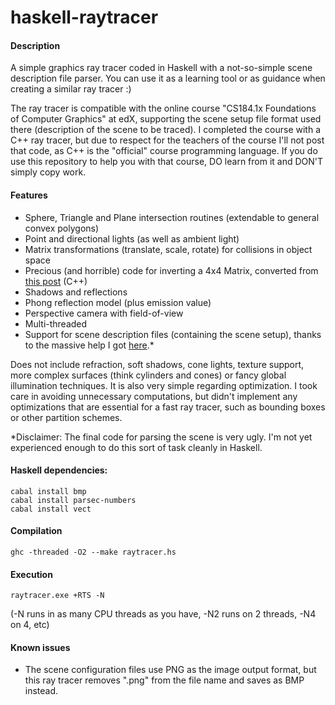 haskell-raytracer
=================

<h4>Description</h4>

A simple graphics ray tracer coded in Haskell with a not-so-simple scene description file parser. You can use it as a learning tool or as guidance when creating a similar ray tracer :)

The ray tracer is compatible with the online course "CS184.1x Foundations of Computer Graphics" at edX, supporting the scene setup file format used there (description of the scene to be traced). I completed the course with a C++ ray tracer, but due to respect for the teachers of the course I'll not post that code, as C++ is the "official" course programming language. If you do use this repository to help you with that course, DO learn from it and DON'T simply copy work.

<h4>Features</h4>

- Sphere, Triangle and Plane intersection routines (extendable to general convex polygons)
- Point and directional lights (as well as ambient light)
- Matrix transformations (translate, scale, rotate) for collisions in object space
- Precious (and horrible) code for inverting a 4x4 Matrix, converted from <a href="http://stackoverflow.com/questions/1148309/inverting-a-4x4-matrix">this post</a> (C++)
- Shadows and reflections
- Phong reflection model (plus emission value)
- Perspective camera with field-of-view
- Multi-threaded
- Support for scene description files (containing the scene setup), thanks to the massive help I got <a href="http://stackoverflow.com/questions/26315094/how-to-read-settings-and-geometric-shapes-from-a-file-in-haskell-for-later-use">here</a>.*

Does not include refraction, soft shadows, cone lights, texture support, more complex surfaces (think cylinders and cones) or fancy global illumination techniques. It is also very simple regarding optimization. I took care in avoiding unnecessary computations, but didn't implement any optimizations that are essential for a fast ray tracer, such as bounding boxes or other partition schemes.

*Disclaimer: The final code for parsing the scene is very ugly. I'm not yet experienced enough to do this sort of task cleanly in Haskell.

<h4>Haskell dependencies:</h4>

	cabal install bmp
	cabal install parsec-numbers
	cabal install vect

<h4>Compilation</h4>

	ghc -threaded -O2 --make raytracer.hs

<h4>Execution</h4>

	raytracer.exe +RTS -N

(-N runs in as many CPU threads as you have, -N2 runs on 2 threads, -N4 on 4, etc)

<h4>Known issues</h4>

- The scene configuration files use PNG as the image output format, but this ray tracer removes ".png" from the file name and saves as BMP instead.
